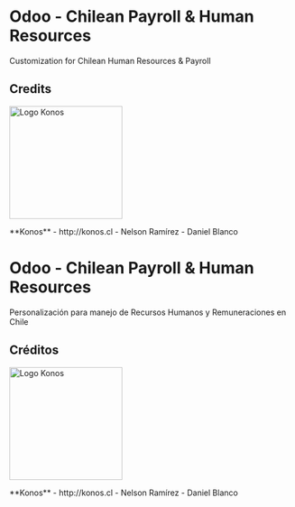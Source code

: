 Odoo - Chilean Payroll & Human Resources
=================

Customization for Chilean Human Resources & Payroll

## Credits
<p>
<img width="200" alt="Logo Konos" src="http://www.konos.cl/web/image/421" />
</p>
**Konos** - http://konos.cl
 - Nelson Ramírez <info@konos.cl>
 - Daniel Blanco <daniel@blancomartin.cl>

 
Odoo - Chilean Payroll & Human Resources
=================

Personalización para manejo de Recursos Humanos y Remuneraciones en Chile
 
## Créditos
<p>
<img width="200" alt="Logo Konos" src="http://www.konos.cl/web/image/421" />
</p>
**Konos** - http://konos.cl
 - Nelson Ramírez <info@konos.cl>
 - Daniel Blanco <daniel@blancomartin.cl>

